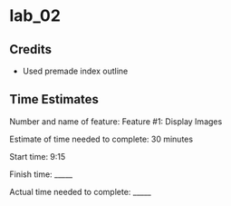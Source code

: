# lab_02

## Credits
- Used premade index outline


## Time Estimates
Number and name of feature: Feature #1: Display Images

Estimate of time needed to complete: 30 minutes

Start time: 9:15

Finish time: _____

Actual time needed to complete: _____